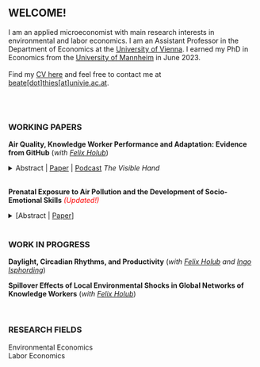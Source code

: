 
## WELCOME!

I am an applied microeconomist with main research interests in environmental and labor economics. I am an Assistant Professor in the Department of Economics at the [University of Vienna](https://econ.univie.ac.at/).  I earned my PhD in Economics from the [University of Mannheim](https://www.vwl.uni-mannheim.de/en/) in June 2023.
<br/>
<br/>
Find my [CV here](https://beatethies.github.io/CV.pdf) and feel free to contact me at [beate[dot]thies[at]univie.ac.at](mailto:beate.thies@univie.ac.at).  <br/>
<br/>

<br/>

### WORKING PAPERS
**Air Quality, Knowledge Worker Performance and Adaptation: Evidence from GitHub**  (*with [Felix Holub](https://felixholub.com/)*)

<details>
  <summary>Abstract | <a href="https://beatethies.github.io/AQ_GitHub.pdf">Paper</a> | <a href="https://www.thevisiblehand.uk/episodes/episode-51">Podcast</a>  <em>The Visible Hand</em> </summary>
Highly skilled knowledge workers are important drivers of innovation and long-run growth. We study how air quality affects productivity and work patterns among these workers, using data from GitHub, the world's largest coding platform. We combine panel data on daily output, working hours, and task choices for a sample of 27,000 software developers across four continents during the period 2014-2019 with information on concentrations of fine particulate matter (PM2.5). An increase in air pollution reduces output, measured by the number of total actions performed on GitHub per day, and induces developers to adapt by working on easier tasks and by ending work activity earlier. To compensate, they work more on weekends following high-pollution days, which suggests adverse impacts on their work-life-balance. The decline in output arises even at concentrations in line with current regulatory standards in the EU and US. Exposure to unusually high PM2.5 levels relative to the city-by-season-by-day-of-week specific mean reduces daily output quantity by 4%, which translates into a loss in output value by approximately $8 per developer.
</details>

 <br/>
 
**Prenatal Exposure to Air Pollution and the Development of Socio-Emotional Skills** <span style="color:red">*(Updated!)*</span>


<details>
  <summary>[Abstract | <a href="https://beatethies.github.io/AP_socioemotional.pdf">Paper</a>]</summary>
<div class="panel" style="background-color: #F1F1F1; color: #666; padding: 10px;"> 
Socio-emotional skills are important predictors for life outcomes like education, health and earnings. This paper provides causal evidence on the effect of in-utero exposure to air pollution on socio-emotional ability in childhood. Using thermal inversions to address endogeneity in pollution exposure and data from a representative household survey in Germany, I find that an increase in fine particulate matter concentration by 1 μg/m3 during the prenatal period increases neuroticism and internalizing behavior at age 5-10 by 13% and 18% of a standard deviation, respectively. This implies that affected children are less emotionally stable and suggests adverse impacts on mental health. Back of the envelope computations indicate that a standard deviation increase in fine particulate matter reduces adult earnings by 0.23%-0.74% through its impact on socioemotional ability. </div>
</details>

<br/>

### WORK IN PROGRESS
**Daylight, Circadian Rhythms, and Productivity** (*with [Felix Holub](https://felixholub.com/) and [Ingo Isphording](https://sites.google.com/view/ingoeisphording/about-me)*) 


**Spillover Effects of Local Environmental Shocks in Global Networks of Knowledge Workers** (*with [Felix Holub](https://felixholub.com/)*)

<br/>

### RESEARCH FIELDS
Environmental Economics<br/>
Labor Economics<br/>
